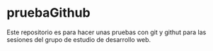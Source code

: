 # pruebaGithub

Este repositorio es para hacer unas pruebas con git y githut para las sesiones del grupo de estudio de desarrollo web.
